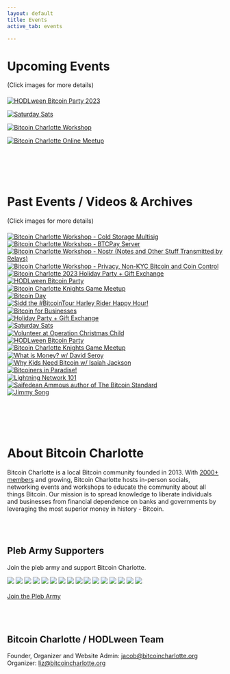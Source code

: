 ```yaml
---
layout: default
title: Events
active_tab: events

---
```


# Upcoming Events
(Click images for more details)

<article style="margin:20px 0 50px">
<div class="row no-gutters">
    <div class="col">
        <a href="https://hodlween.party/"><img src="/assets/img/posts/hodlween-website-banner.jpg" alt="HODLween Bitcoin Party 2023" title="HODLween Bitcoin Party 2023"/></a>
        <p class="pic-caption">
            <!-- <span>HODLWEEN 2023 this October!</span><br> -->
            <!-- <span><a href="mailto:hodl@bitcoincharlotte.org?subject=Hodlween 2023">Email us for info</a></span> -->
        </p>
    </div>
</div>
<div class="row no-gutters">
    <div class="col">
        <a href="https://www.meetup.com/bitcoincharlotte/events/"><img src="/assets/img/posts/Bitcoin-Charlotte-Saturday-Sats-Social-banner.jpg" alt="Saturday Sats" title="Saturday Sats"/></a>
        <p class="pic-caption">
            <!-- <span>Saturday Sats Social: Every 2nd Saturday of the Month</span><br> -->
            <!-- <span><a href="https://www.meetup.com/BitcoinCharlotte/events/">RSVP - Multiple Dates</a></span><br> -->
        </p>
    </div>
</div>
<div class="row no-gutters">
    <div class="col">
        <a href="https://www.meetup.com/bitcoincharlotte/events/"><img src="/assets/img/posts/Bitcoin-Charlotte-Workshop-banner.jpg" alt="Bitcoin Charlotte Workshop" title="Bitcoin Charlotte Workshop"/></a>
        <p class="pic-caption">
            <!-- <span>Workshop: Every 4th Monday of the Month</span><br> -->
            <!-- <span><a href="https://www.meetup.com/BitcoinCharlotte/events/">RSVP - Multiple Dates</a></span><br> -->
        </p>
    </div>
</div>
<div class="row no-gutters">
    <div class="col">
        <a href="https://www.meetup.com/bitcoincharlotte/events/"><img src="/assets/img/posts/bitcoin-charlotte-online-meetup.jpg" alt="Bitcoin Charlotte Online Meetup" title="Bitcoin Charlotte Online Meetup"/></a>
        <p class="pic-caption">
            <!-- <span>Book Club:<br> Every 1st Monday of the Month</span><br> -->
            <!-- <span><a href="/book-club">RSVP - Multiple Dates</a></span><br> -->
        </p>
    </div>
</div>
</article>


<div class="glow-bar glow-bar-divider container-fluid" style="margin-bottom:50px;">&nbsp;</div>

# Past Events / Videos & Archives
(Click images for more details)

<article style="margin:20px 0 1px">
<div class="row no-gutters">
    <div class="col">
        <a href="/event-2023-07-24"><img src="/assets/img/posts/workshop-2023-07-24.jpg" alt="Bitcoin Charlotte Workshop - Cold Storage Multisig" title="Bitcoin Charlotte Workshop - Cold Storage Multisig"/></a>
    </div>
    <div class="col">
        <a href="/event-2023-06-26"><img src="/assets/img/posts/workshop-2023-06-26.jpg" alt="Bitcoin Charlotte Workshop - BTCPay Server" title="Bitcoin Charlotte Workshop - BTCPay Server"/></a>
    </div>
    <div class="col">
        <a href="/event-2023-04-24"><img src="/assets/img/posts/workshop-2023-04-24.jpg" alt="Bitcoin Charlotte Workshop - Nostr (Notes and Other Stuff Transmitted by Relays)" title="Bitcoin Charlotte Workshop - Nostr (Notes and Other Stuff Transmitted by Relays)"/></a>
    </div>
</div>
</article>
<article style="margin:0 0 1px">
<div class="row no-gutters">
    <div class="col">
        <a href="/event-2023-03-27"><img src="/assets/img/posts/workshop-2023-03-27.jpg" alt="Bitcoin Charlotte Workshop - Privacy, Non-KYC Bitcoin and Coin Control" title="Bitcoin Charlotte Workshop - Privacy, Non-KYC Bitcoin and Coin Control"/></a>
    </div>
    <div class="col">
        <a href="/event-2023-01-26"><img src="/assets/img/posts/InstagramHappyHodlday.jpg" alt="Bitcoin Charlotte 2023 Holiday Party + Gift Exchange" title="Bitcoin Charlotte 2023 Holiday Party + Gift Exchange"/></a>
    </div>
    <div class="col">
        <a href="https://hodlween.party/2022/"><img src="/assets/img/hodlween/hodlween2022-website.jpg" alt="HODLween Bitcoin Party" title="HODLween Bitcoin Party"/></a>
    </div>
</div>
</article>

<article style="margin:0 0 1px">
<div class="row no-gutters">
    <div class="col">
        <a href="/event-2022-07-15"><img src="/assets/img/posts/InstagramKnights2022.jpg" alt="Bitcoin Charlotte Knights Game Meetup" title="Bitcoin Charlotte Knights Game Meetup"/></a>
    </div>
    <div class="col">
        <a href="/event-2022-06-11"><img src="/assets/img/posts/Instagram-bitcoinday.jpg" alt="Bitcoin Day" title="Bitcoin Day"/></a>
    </div>
    <div class="col">
        <a href="/event-2022-05-09"><img src="/assets/img/posts/Instagram-sidd-bitcoin-tour-website.jpg" alt="Sidd the #BitcoinTour Harley Rider Happy Hour!" title="Sidd the #BitcoinTour Harley Rider Happy Hour!"/></a>
    </div>
</div>
</article>

<article style="margin:0 0 1px">
<div class="row no-gutters">
    <div class="col">
        <a href="/event-2022-03-23"><img src="/assets/img/posts/InstagramB4B.jpg" alt="Bitcoin for Businesses" title="Bitcoin for Businesses"/></a>
    </div>
    <div class="col ">
        <a href="/event-2022-01-27"><img src="/assets/img/posts/Instagramholidayparty.jpg" alt="Holiday Party + Gift Exchange" title="Holiday Party + Gift Exchange"/></a>
    </div>
    <div class="col">
        <a href="/event-2021-12-15"><img src="/assets/img/posts/Instagram-bitcoin-rox.jpg" alt="Saturday Sats" title="Saturday Sats"/></a>
    </div>
</div>
</article>

<article style="margin:0 0 1px">
<div class="row no-gutters">
    <div class="col">
        <a href="/event-2021-11-30"><img src="/assets/img/posts/Instagram-operation-x.jpg" alt="Volunteer at Operation Christmas Child" title="Volunteer at Operation Christmas Child"/></a>
    </div>
    <div class="col">
        <a href="/hodlween2021"><img src="/assets/img/posts/hodlween2021.jpg" alt="HODLween Bitcoin Party" title="HODLween Bitcoin Party"/></a>
    </div>
    <div class="col">
        <a href="/event-2021-09-18"><img src="/assets/img/posts/event4Instagram.jpg" alt="Bitcoin Charlotte Knights Game Meetup" title="Bitcoin Charlotte Knights Game Meetup"/></a>
    </div>
</div>
</article>

<article style="margin:0 0 1px">
<div class="row no-gutters">
    <div class="col">
        <a href="/event-2021-08-10"><img src="/assets/img/posts/what-is-money-david-seroy.jpg" alt="What is Money? w/ David Seroy" title="What is Money? w/ David Seroy"/></a>
    </div>
    <div class="col">
        <a href="/event-2021-07-29"><img src="/assets/img/posts/isaiah-jackson-why-kids-need-bitcoin.jpg" alt="Why Kids Need Bitcoin w/ Isaiah Jackson" title="Why Kids Need Bitcoin w/ Isaiah Jackson"/></a>
    </div>
    <div class="col">
        <a href="/event-2021-06-16"><img src="/assets/img/posts/bitcoin-paradise-recap-event1.jpg" alt="Bitcoiners in Paradise!" title="Bitcoiners in Paradise!"/></a>
    </div>
</div>
</article>

<article style="margin:0 0 50px">
<div class="row no-gutters">
    <div class="col">
        <a href="/event-2021-02-02"><img src="/assets/img/posts/lightning-network-meetup-feb2nd.jpg" alt="Lightning Network 101" title="Lightning Network 101"/></a>
    </div>
    <div class="col">
        <a href="/event-2018-06-13"><img src="/assets/img/posts/saifedean-ammous-event.jpg" alt="Saifedean Ammous author of The Bitcoin Standard" title="Saifedean Ammous author of The Bitcoin Standard"/></a>
    </div>
    <div class="col">
        <a href="/event-2018-01-17"><img src="/assets/img/posts/jimmysong-event.jpg" alt="Jimmy Song" title="Jimmy Song"/></a>
    </div>
</div>
</article>

<div class="glow-bar glow-bar-divider container-fluid" style="margin-bottom:50px;">&nbsp;</div>

# About Bitcoin Charlotte
 
Bitcoin Charlotte is a local Bitcoin community founded in 2013. With [2000+ members](https://www.meetup.com/bitcoincharlotte/) and growing, Bitcoin Charlotte hosts in-person socials, networking events and workshops to educate the community about all things Bitcoin. Our mission is to spread knowledge to liberate individuals and businesses from financial dependence on banks and governments by leveraging the most superior money in history - Bitcoin.

<br><br>

## Pleb Army Supporters

Join the pleb army and support Bitcoin Charlotte.

<div class="pleb-army">
    <a href="https://geyser.fund/project/noderunnersradio" title="Noderunners Radio"><img src="/assets/img/plebarmy/noderunners.png"/></a>
    <a href="https://bitcoin101.io" title="Wartime Psychopath&trade;"><img src="/assets/img/plebarmy/BVC-PFP-tiny.gif"/></a>
    <a title="Dan"><img src="/assets/img/plebarmy/lazerlion.jpg"/></a>
    <a title="John"><img src="/anon.jpg"/></a>
    <a title="Rodd"><img src="/anon.jpg"/></a>
    <a href="https://bitblockboom.com/" target="_blank" title="Gary"><img src="/assets/img/plebarmy/3AepBfhl_400x400.jpg"/></a>
    <a href="https://medium.com/@MichaelYouKnow" target="_blank" title="Michael"><img src="/assets/img/plebarmy/1_eTJEnXPRrf1vMIZ9KB40VQ@2x.jpg"/></a>
    <a href="https://bitcoin101pro.com/products" target="_blank" title="Shawn"><img src="/assets/img/plebarmy/FgH_Y-WXoAIW9Ou.jpeg"/></a>
    <a href="https://www.exponentiallayers.com/" target="_blank" title="Andy"><img src="/assets/img/plebarmy/FfH8RlFQ_400x400.jpg"/></a>
    <a title="Mike"><img src="/anon.jpg"/></a>
    <a href="https://wtfhappenedin1971.com" target="_blank" title="Satoshi"><img src="/assets/img/plebarmy/img_0540-1_arrow.jpg"/></a>
    <a href="https://twitter.com/babeswhobitcoin" target="_blank" title="Liz"><img src="/assets/img/plebarmy/-ZnH2ahJ_400x400.jpg"/></a>
    <a href="https://bitcoincharlotte.org/" target="_blank" title="Jake"><img src="/assets/img/plebarmy/Hfns3tdu_400x400.jpg"/></a>
    <a href="https://foundationdevices.com/" target="_blank" title="Foundation"><img src="/assets/img/plebarmy/d9muFk5o_400x400.jpg"/></a>
    <a href="https://twitter.com/marcwparrish" target="_blank" title="UpgradeYa"><img src="/assets/img/plebarmy/b4n_gxeJ_400x400.jpg"/></a>
    <a href="https://www.joincrowdhealth.com/promotions/bitcoin" target="_blank" title="CrowdHealth"><img src="/assets/img/plebarmy/zACZ3_lY_400x400.jpg"/></a>
</div>
<br>
<a class="cta glow-bar" href="https://btcpayserver.bitcoincharlotte.org/apps/2uyBkNxiTUGndZ4A2N4DcYPhCmfy/pos">Join the Pleb Army</a>
<br><br><br><br>

## Bitcoin Charlotte / HODLween Team

Founder, Organizer and Website Admin: [jacob@bitcoincharlotte.org](mailto:jacob@bitcoincharlotte.org)<br>
Organizer: [liz@bitcoincharlotte.org](mailto:liz@bitcoincharlotte.org)

